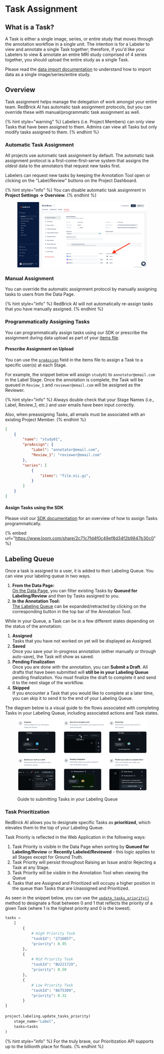 # Task Assignment

## What is a Task?

A Task is either a single image, series, or entire study that moves through the annotation workflow in a single unit. The intention is for a Labeler to view and annotate a single Task together; therefore, if you'd like your Labelers to view & annotate an entire MRI study comprised of 4 series together, you should upload the entire study as a single Task.

Please read the [data import documentation](../importing-data/import-cloud-data.md#items-list) to understand how to import data as a single image/series/entire study.

## Overview&#x20;

Task assignment helps manage the delegation of work amongst your entire team. RedBrick AI has automatic task assignment protocols, but you can override these with manual/programmatic task assignment as well.

{% hint style="warning" %}
Labelers (i.e. Project Members) can only view Tasks that have been assigned to them. Admins can view all Tasks but only modify tasks assigned to them.&#x20;
{% endhint %}

### **Automatic Task Assignment**

All projects use automatic task assignment by default. The automatic task assignment protocol is a first-come-first-serve system that assigns the _oldest_ data to the annotators that request new tasks first.

Labelers can request new tasks by keeping the Annotation Tool open or clicking on the "Label/Review" buttons on the Project Dashboard.

{% hint style="info" %}
You can disable automatic task assignment in **Project Settings -> Overview.**
{% endhint %}

<figure><img src="../.gitbook/assets/app.redbrickai.com_a717f7d8-8a19-4346-b9b4-a90c8d6875ba_team (5).png" alt=""><figcaption></figcaption></figure>

### **Manual Assignment**

You can override the automatic assignment protocol by manually assigning tasks to users from the Data Page.&#x20;

{% hint style="info" %}
RedBrick AI will not automatically re-assign tasks that you have manually assigned.&#x20;
{% endhint %}

### **Programmatically Assigning Tasks**

You can programmatically assign tasks using our SDK or prescribe the assignment during data upload as part of your [items file](../importing-data/import-cloud-data/creating-an-items-list.md#upload-an-items-list-to-your-project).

#### Prescribe Assignment on Upload

You can use the [`preAssign`](../python-sdk/format-reference.md#preassign-stagename-string-string) field in the items file to assign a Task to a specific user(s) at each Stage.

For example, the snippet below will assign `study01` to `annotator@email.com` in the Label Stage. Once the annotation is complete, the Task will be queued in `Review_1` and `reviewer@email.com` will be assigned as the Reviewer.

{% hint style="info" %}
Always double check that your Stage Names (i.e., Label, Review\_1, etc.) and user emails have been input correctly.&#x20;

Also, when preassigning Tasks, all emails must be associated with an existing Project Member.
{% endhint %}

```json
[
    {
        "name": "study01", 
        "preAssign": {
            "Label": "annotator@email.com",
            "Review_1": "reviewer@email.com"
        },
        "series": [
            {
                "items": "file.nii.gz", 
            }
        ]
    }
]
```

#### Assign Tasks using the SDK

Please visit our [SDK documentation](https://docs.redbrickai.com/python-sdk/sdk-overview/assigning-and-querying-tasks) for an overview of how to assign Tasks programmatically.&#x20;

{% embed url="https://www.loom.com/share/2c71c7fd4f0c49ef8d34f2b9847b30c0" %}

## Labeling Queue

Once a task is assigned to a user, it is added to their Labeling Queue. You can view your labeling queue in two ways.

1. **From the Data Page:** \
   [On the Data Page](https://app.tango.us/app/workflow/Labeling-Queue-on-Data-Dashboard-b79b4d8562d34bc6a33d6cce0aa4476e), you can filter existing Tasks by **Queued for Labeling/Review** and then by Tasks assigned to you.
2. **In the Annotation Tool:**\
   [The Labeling Queue](https://app.tango.us/app/workflow/View-Labeling-Queue-in-Tool-17a013c7a161415c85cba3369344cae2) can be expanded/retracted by clicking on the corresponding button in the top bar of the Annotation Tool.&#x20;

While in your Queue, a Task can be in a few different states depending on the status of the annotation:&#x20;

1. **Assigned**\
   Tasks that you have not worked on yet will be displayed as Assigned.
2. **Saved**\
   Once you save your in-progress annotation (either manually or through auto-save), the Task will show as saved.&#x20;
3. **Pending Finalization**\
   Once you are done with the annotation, you can **Submit a Draft**. All drafts that have been submitted will **still be in your Labeling Queue** pending finalization. You must finalize the draft to complete it and send it to the next stage of the workflow.
4. **Skipped**\
   If you encounter a Task that you would like to complete at a later time, you can skip it to send it to the end of your Labeling Queue.&#x20;

The diagram below is a visual guide to the flows associated with completing Tasks in your Labeling Queue, including associated actions and Task states.

<figure><img src="../.gitbook/assets/Group 30489 (3).png" alt=""><figcaption><p>Guide to submitting Tasks in your Labeling Queue</p></figcaption></figure>

### Task Prioritization

RedBrick AI allows you to designate specific Tasks as **prioritized**, which elevates them to the top of your Labeling Queue.

Task Priority is reflected in the Web Application in the following ways:

1. Task Priority is visible in the Data Page when sorting by **Queued for Labeling/Review** or **Recently Labeled/Reviewed** - this logic applies to all Stages except for Ground Truth.
2. Task Priority will persist throughout Raising an Issue and/or Rejecting a Task at any Stage.
3. Task Priority will be visible in the Annotation Tool when viewing the Queue
4. Tasks that are Assigned and Prioritized will occupy a higher position in the queue than Tasks that are Unassigned and Prioritized.

As seen in the snippet below, you can use the [`update_tasks_priority()`](https://redbrick-sdk.readthedocs.io/en/stable/sdk.html#labeling) method to designate a float between 0 and 1 that reflects the priority of a given Task (where 1 is the highest priority and 0 is the lowest).

```python
tasks = 
    [
        {
            # High Priority Task
            "taskId": "2716057",
            "priority": 0.95
        },
        {
            # Mid Priority Task
            "taskId": "BU221729",
            "priority": 0.50
        },
        {
            # Low Priority Task
            "taskId": "8675309",
            "priority": 0.32
        }
]
    
project.labeling.update_tasks_priority(
    stage_name="Label", 
    tasks=tasks
)
```

{% hint style="info" %}
For the truly brave, our Prioritization API supports up to the billionth place for floats.
{% endhint %}
